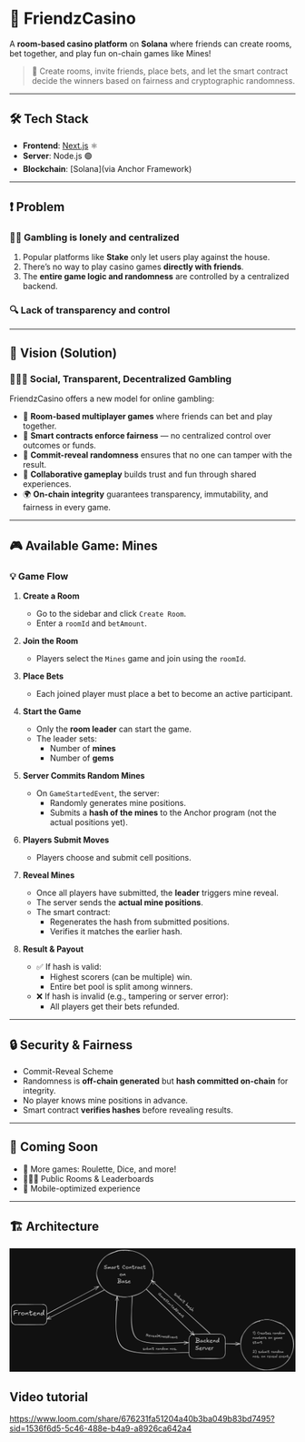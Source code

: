 # 🎰 FriendzCasino

A **room-based casino platform** on **Solana** where friends can create rooms, bet together, and play fun on-chain games like Mines!

> 👥 Create rooms, invite friends, place bets, and let the smart contract decide the winners based on fairness and cryptographic randomness.

---

## 🛠️ Tech Stack

- **Frontend**: [Next.js](https://nextjs.org/) ⚛️
- **Server**: Node.js 🟢
- **Blockchain**: [Solana](via Anchor Framework)

---

## ❗ Problem

### 🧍‍♂️ Gambling is lonely and centralized

1. Popular platforms like **Stake** only let users play against the house.
2. There’s no way to play casino games **directly with friends**.
3. The **entire game logic and randomness** are controlled by a centralized backend.

### 🔍 Lack of transparency and control

---

## 🌟 Vision (Solution)

### 🧑‍🤝‍🧑 Social, Transparent, Decentralized Gambling

FriendzCasino offers a new model for online gambling:

- 🎯 **Room-based multiplayer games** where friends can bet and play together.
- 🔐 **Smart contracts enforce fairness** — no centralized control over outcomes or funds.
- 🎲 **Commit-reveal randomness** ensures that no one can tamper with the result.
- 💬 **Collaborative gameplay** builds trust and fun through shared experiences.
- 🌍 **On-chain integrity** guarantees transparency, immutability, and fairness in every game.

---

## 🎮 Available Game: Mines

### 💡 Game Flow

1. **Create a Room**
   - Go to the sidebar and click `Create Room`.
   - Enter a `roomId` and `betAmount`.

2. **Join the Room**
   - Players select the `Mines` game and join using the `roomId`.

3. **Place Bets**
   - Each joined player must place a bet to become an active participant.

4. **Start the Game**
   - Only the **room leader** can start the game.
   - The leader sets:
     - Number of **mines**
     - Number of **gems**

5. **Server Commits Random Mines**
   - On `GameStartedEvent`, the server:
     - Randomly generates mine positions.
     - Submits a **hash of the mines** to the Anchor program (not the actual positions yet).

6. **Players Submit Moves**
   - Players choose and submit cell positions.

7. **Reveal Mines**
   - Once all players have submitted, the **leader** triggers mine reveal.
   - The server sends the **actual mine positions**.
   - The smart contract:
     - Regenerates the hash from submitted positions.
     - Verifies it matches the earlier hash.

8. **Result & Payout**
   - ✅ If hash is valid:
     - Highest scorers (can be multiple) win.
     - Entire bet pool is split among winners.
   - ❌ If hash is invalid (e.g., tampering or server error):
     - All players get their bets refunded.

---

## 🔒 Security & Fairness
- Commit-Reveal Scheme
- Randomness is **off-chain generated** but **hash committed on-chain** for integrity.
- No player knows mine positions in advance.
- Smart contract **verifies hashes** before revealing results.

---

## 🚀 Coming Soon

- 🎲 More games: Roulette, Dice, and more!
- 🧑‍🤝‍🧑 Public Rooms & Leaderboards
- 📱 Mobile-optimized experience

---

## 🏗️ Architecture
![Architecture Diagram](frontend/public/Casino.png)

## Video tutorial
https://www.loom.com/share/676231fa51204a40b3ba049b83bd7495?sid=1536f6d5-5c46-488e-b4a9-a8926ca642a4

